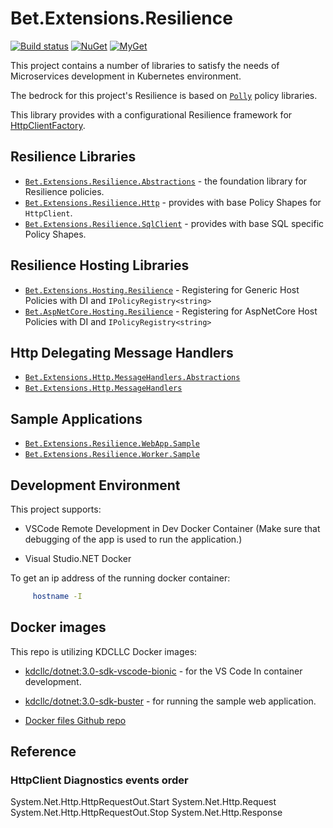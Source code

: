 # Bet.Extensions.Resilience

[![Build status](https://ci.appveyor.com/api/projects/status/tmqs7xbq1aqee3md/branch/master?svg=true)](https://ci.appveyor.com/project/kdcllc/bet-extensions-resilience/branch/master)
[![NuGet](https://img.shields.io/nuget/v/Bet.Extensions.Resilience.Http.svg)](https://www.nuget.org/packages?q=Bet.Extensions.Resilience.Http)
[![MyGet](https://img.shields.io/myget/kdcllc/v/Bet.Extensions.Resilience.Http.svg?label=myget)](https://www.myget.org/F/kdcllc/api/v2)

This project contains a number of libraries to satisfy the needs of Microservices development in Kubernetes environment.

The bedrock for this project's Resilience is based on [`Polly`](https://github.com/App-vNext/Polly) policy libraries.

This library provides with a configurational Resilience framework for [HttpClientFactory](https://docs.microsoft.com/en-us/dotnet/architecture/microservices/implement-resilient-applications/use-httpclientfactory-to-implement-resilient-http-requests).

## Resilience Libraries

- [`Bet.Extensions.Resilience.Abstractions`](./src/Bet.Extensions.Resilience.Abstractions/) - the foundation library for Resilience policies.
- [`Bet.Extensions.Resilience.Http`](./src/Bet.Extensions.Resilience.Http/) - provides with base Policy Shapes for `HttpClient`.
- [`Bet.Extensions.Resilience.SqlClient`](./src/Bet.Extensions.Resilience.Http/) - provides with base SQL specific Policy Shapes.

## Resilience Hosting Libraries

- [`Bet.Extensions.Hosting.Resilience`](./src/Bet.Extensions.Hosting.Resilience/) - Registering for Generic Host Policies with DI and `IPolicyRegistry<string>`
- [`Bet.AspNetCore.Hosting.Resilience`](./src/Bet.AspNetCore.Hosting.Resilience/) - Registering for AspNetCore Host Policies with DI and `IPolicyRegistry<string>`

## Http Delegating Message Handlers

- [`Bet.Extensions.Http.MessageHandlers.Abstractions`](./src/Bet.Extensions.Http.MessageHandlers.Abstractions/)
- [`Bet.Extensions.Http.MessageHandlers`](./src/Bet.Extensions.Http.MessageHandlers/)

## Sample Applications

- [`Bet.Extensions.Resilience.WebApp.Sample`](./src/Bet.Extensions.Resilience.WebApp.Sample/)
- [`Bet.Extensions.Resilience.Worker.Sample`](./src/Bet.Extensions.Resilience.Worker.Sample/)

## Development Environment

This project supports:

- VSCode Remote Development in Dev Docker Container (Make sure that debugging of the app is used to run the application.)

- Visual Studio.NET Docker

To get an ip address of the running docker container:

```bash
     hostname -I
```

## Docker images

This repo is utilizing KDCLLC Docker images:

- [kdcllc/dotnet:3.0-sdk-vscode-bionic](https://hub.docker.com/r/kdcllc/dotnet/tags) - for the VS Code In container development.

- [kdcllc/dotnet:3.0-sdk-buster](https://hub.docker.com/r/kdcllc/dotnet/tags) - for running the sample web application.

- [Docker files Github repo](https://github.com/kdcllc/docker/blob/master/dotnet/dotnet-docker.md)

## Reference

### HttpClient Diagnostics events order

System.Net.Http.HttpRequestOut.Start
System.Net.Http.Request
System.Net.Http.HttpRequestOut.Stop
System.Net.Http.Response
